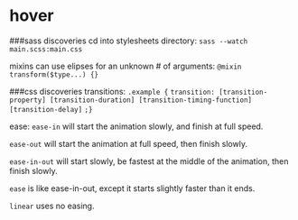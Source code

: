 hover
=====
###sass discoveries
cd into stylesheets directory: `sass --watch main.scss:main.css`

mixins can use elipses for an unknown # of arguments: `@mixin transform($type...) {}`

###css discoveries
transitions: `.example {`
`transition: [transition-property] [transition-duration] [transition-timing-function] [transition-delay]`
`;}`

ease:
`ease-in` will start the animation slowly, and finish at full speed.

`ease-out` will start the animation at full speed, then finish slowly.

`ease-in-out` will start slowly, be fastest at the middle of the animation, then finish slowly.

`ease` is like ease-in-out, except it starts slightly faster than it ends.

`linear` uses no easing.
